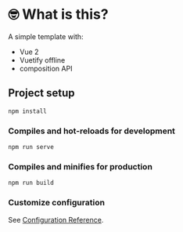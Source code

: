 # :nerd_face: What is this?
A simple template with:
* Vue 2
* Vuetify offline
* composition API



## Project setup
```
npm install
```

### Compiles and hot-reloads for development
```
npm run serve
```

### Compiles and minifies for production
```
npm run build
```

### Customize configuration
See [Configuration Reference](https://cli.vuejs.org/config/).
